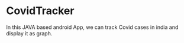 # CovidTracker
In this JAVA based android App, we can track Covid cases in india and display it as graph.
